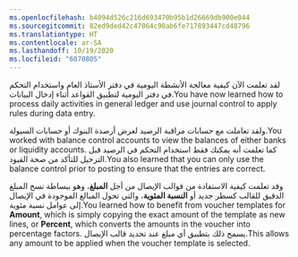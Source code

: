 ```yaml
---
ms.openlocfilehash: b4094d526c216d693470b95b1d26669db900e044
ms.sourcegitcommit: 82ed9ded42c47064c90ab6fe717893447cd48796
ms.translationtype: HT
ms.contentlocale: ar-SA
ms.lasthandoff: 10/19/2020
ms.locfileid: "6070805"
---
```

<span data-ttu-id="eee73-101">لقد تعلمت الآن كيفية معالجة الأنشطة اليومية في دفتر الأستاذ العام واستخدام التحكم في دفتر اليومية لتطبيق القواعد أثناء إدخال البيانات.</span><span class="sxs-lookup"><span data-stu-id="eee73-101">You have now learned how to process daily activities in general ledger and use journal control to apply rules during data entry.</span></span>

<span data-ttu-id="eee73-102">ولقد تعاملت مع حسابات مراقبة الرصيد لعرض أرصدة البنوك أو حسابات السيولة.</span><span class="sxs-lookup"><span data-stu-id="eee73-102">You worked with balance control accounts to view the balances of either banks or liquidity accounts.</span></span> <span data-ttu-id="eee73-103">كما تعلمت أنه يمكنك فقط استخدام التحكم في الرصيد قبل الترحيل للتأكد من صحة القيود.</span><span class="sxs-lookup"><span data-stu-id="eee73-103">You also learned that you can only use the balance control prior to posting to ensure that the entries are correct.</span></span> 

<span data-ttu-id="eee73-104">وقد تعلمت كيفية الاستفادة من قوالب الإيصال من أجل **المبلغ**، وهو ببساطة نسخ المبلغ الدقيق للقالب كسطر جديد أو **النسبة المئوية**، والتي تحول المبالغ الموجودة في الإيصال إلى عوامل نسبة مئوية.</span><span class="sxs-lookup"><span data-stu-id="eee73-104">You learned how to benefit from voucher templates for **Amount**, which is simply copying the exact amount of the template as new lines, or **Percent**, which converts the amounts in the voucher into percentage factors.</span></span> <span data-ttu-id="eee73-105">يسمح ذلك بتطبيق أي مبلغ عند تحديد قالب الإيصال.</span><span class="sxs-lookup"><span data-stu-id="eee73-105">This allows any amount to be applied when the voucher template is selected.</span></span> 

